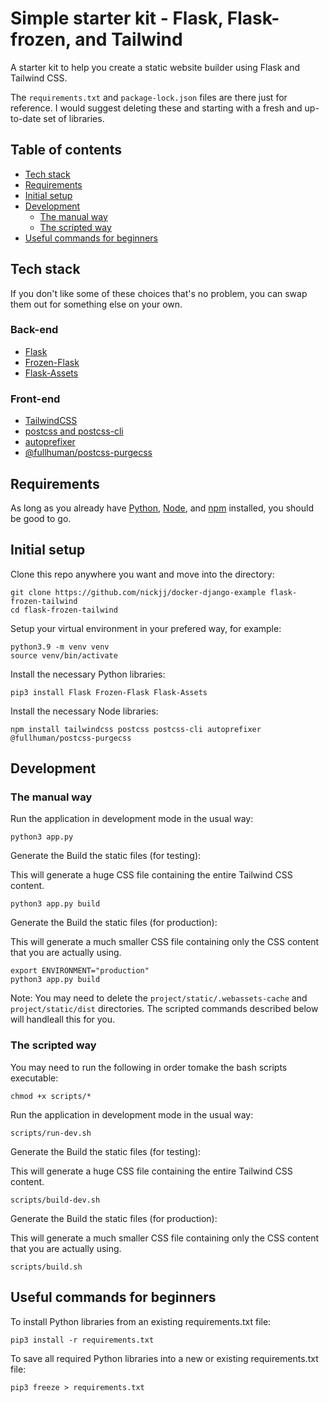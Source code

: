 # Simple starter kit - Flask, Flask-frozen, and Tailwind

A starter kit to help you create a static website builder using Flask and Tailwind CSS.

The `requirements.txt` and `package-lock.json` files are there just for reference. I would suggest deleting these and starting with a fresh and up-to-date set of libraries.

## Table of contents

- [Tech stack](#tech-stack)
- [Requirements](#requirements)
- [Initial setup](#initial-setup)
- [Development](#development)
  - [The manual way](#the-manual-way)
  - [The scripted way](#the-scripted-way)
- [Useful commands for beginners](#useful-commands-for-beginners)

## Tech stack

If you don't like some of these choices that's no problem, you can swap them
out for something else on your own.

### Back-end

- [Flask](https://pypi.org/project/Flask/)
- [Frozen-Flask](https://pypi.org/project/Frozen-Flask/)
- [Flask-Assets](https://pypi.org/project/Flask-Assets/)

### Front-end

- [TailwindCSS](https://tailwindcss.com/)
- [postcss and postcss-cli](https://github.com/postcss/postcss-cli)
- [autoprefixer](https://github.com/postcss/autoprefixer)
- [@fullhuman/postcss-purgecss](https://github.com/FullHuman/purgecss/tree/master/packages/postcss-purgecss)

## Requirements

As long as you already have [Python](https://www.python.org/), [Node](https://nodejs.org/), and [npm](https://www.npmjs.com/get-npm) installed, you should be good to go.

## Initial setup

Clone this repo anywhere you want and move into the directory:

```shell
git clone https://github.com/nickjj/docker-django-example flask-frozen-tailwind
cd flask-frozen-tailwind
```

Setup your virtual environment in your prefered way, for example:

```shell
python3.9 -m venv venv
source venv/bin/activate
```

Install the necessary Python libraries:

```shell
pip3 install Flask Frozen-Flask Flask-Assets
```

Install the necessary Node libraries:

```shell
npm install tailwindcss postcss postcss-cli autoprefixer @fullhuman/postcss-purgecss
```

## Development

### The manual way

Run the application in development mode in the usual way:

```shell
python3 app.py
```

Generate the Build the static files (for testing):

This will generate a huge CSS file containing the entire Tailwind CSS content.

```shell
python3 app.py build
```

Generate the Build the static files (for production):

This will generate a much smaller CSS file containing only the CSS content that you are actually using.

```shell
export ENVIRONMENT="production"
python3 app.py build
```

Note: You may need to delete the `project/static/.webassets-cache` and `project/static/dist` directories. The scripted commands described below will handleall this for you.


### The scripted way

You may need to run the following in order tomake the bash scripts executable:

```shell
chmod +x scripts/*
```

Run the application in development mode in the usual way:

```shell
scripts/run-dev.sh
```

Generate the Build the static files (for testing):

This will generate a huge CSS file containing the entire Tailwind CSS content.

```shell
scripts/build-dev.sh
```

Generate the Build the static files (for production):

This will generate a much smaller CSS file containing only the CSS content that you are actually using.

```shell
scripts/build.sh
```

## Useful commands for beginners

To install Python libraries from an existing requirements.txt file:

```shell
pip3 install -r requirements.txt
```

To save all required Python libraries into a new or existing requirements.txt file:

```shell
pip3 freeze > requirements.txt
```
